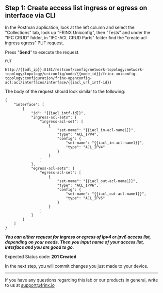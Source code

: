 
## Step 1: Create access list ingress or egress on interface via CLI

In the Postman application, look at the left column and select the "Collections" tab, look up "FRINX Uniconfig", then "Tests" and under the "IFC CRUD" folder, in "IFC-ACL CRUD Parts" folder find the "create acl ingress egress" PUT request.


Press "**Send**" to execute the request.

```
PUT

http://{{odl_ip}}:8181/restconf/config/network-topology:network-topology/topology/uniconfig/node/{{node_id}}/frinx-uniconfig-topology:configuration/frinx-openconfig-acl:acl/interfaces/interface/{{iacl_url_intf-id}}
```


The body of the request should look similar to the following:

```
{
    "interface": [
        {
            "id": "{{iacl_intf-id}}",
            "ingress-acl-sets": {
                "ingress-acl-set": [
                    {
                        "set-name": "{{iacl_in-acl-name1}}",
                        "type": "ACL_IPV4",
                        "config": {
                            "set-name": "{{iacl_in-acl-name1}}",
                            "type": "ACL_IPV4"
                        }
                    }
                ]
            },
            "egress-acl-sets": {
                "egress-acl-set": [
                    {
                        "set-name": "{{iacl_out-acl-name1}}",
                        "type": "ACL_IPV6",
                        "config": {
                            "set-name": "{{iacl_out-acl-name1}}",
                            "type": "ACL_IPV6"
                        }
                    }
                ]
            }
        }
    ]
}
```

***You can either request for ingress or egress of ipv4 or ipv6 access list, depending on your needs. Then you input name of your access list, interface and you are good to go.***

Expected Status code: **201 Created**

In the next step, you will commit changes you just made to your device.

---
If you have any questions regarding this lab or our products in general, write to us at [support@frinx.io](mailto:support@frinx.io)